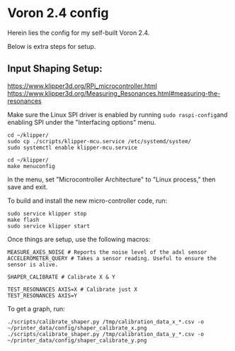 # Voron 2.4 config

Herein lies the config for my self-built Voron 2.4.

Below is extra steps for setup.

## Input Shaping Setup:

https://www.klipper3d.org/RPi_microcontroller.html
https://www.klipper3d.org/Measuring_Resonances.html#measuring-the-resonances

Make sure the Linux SPI driver is enabled by running `sudo raspi-config`and
enabling SPI under the "Interfacing options" menu.

```
cd ~/klipper/
sudo cp ./scripts/klipper-mcu.service /etc/systemd/system/
sudo systemctl enable klipper-mcu.service
```

```
cd ~/klipper/
make menuconfig
```

In the menu, set "Microcontroller Architecture" to "Linux process," then save and exit.

To build and install the new micro-controller code, run:
```
sudo service klipper stop
make flash
sudo service klipper start
```

Once things are setup, use the following macros:
```
MEASURE_AXES_NOISE # Reports the noise level of the adxl sensor
ACCELEROMETER_QUERY # Takes a sensor reading. Useful to ensure the sensor is alive.

SHAPER_CALIBRATE # Calibrate X & Y

TEST_RESONANCES AXIS=X # Calibrate just X
TEST_RESONANCES AXIS=Y
```

To get a graph, run:
```
./scripts/calibrate_shaper.py /tmp/calibration_data_x_*.csv -o ~/printer_data/config/shaper_calibrate_x.png
./scripts/calibrate_shaper.py /tmp/calibration_data_y_*.csv -o ~/printer_data/config/shaper_calibrate_y.png
```
